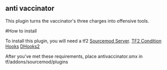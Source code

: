 ## anti vaccinator

This plugin turns the vaccinator's three charges into offensive tools.

#How to install

To install this plugin, you will need a tf2 [Sourcemod Server](https://www.sourcemod.net/downloads.php?branch=stable).
[TF2 Condition Hooks](https://github.com/Scags/TF2-Condition-Hooks)
[DHooks2](https://github.com/peace-maker/DHooks2/releases)

After you've met these requirements, place antivaccinator.smx in tf/addons/sourcemod/plugins
